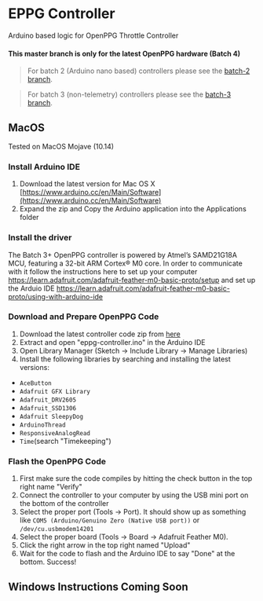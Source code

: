 # EPPG Controller

Arduino based logic for OpenPPG Throttle Controller

#### This master branch is only for the latest OpenPPG hardware (Batch 4)

> For batch 2 (Arduino nano based) controllers please see the [batch-2 branch](https://github.com/openppg/eppg-controller/tree/batch-2).

> For batch 3 (non-telemetry) controllers please see the [batch-3 branch](https://github.com/openppg/eppg-controller/tree/batch-3).

## MacOS

Tested on MacOS Mojave (10.14)

### Install Arduino IDE

1. Download the latest version for Mac OS X [https://www.arduino.cc/en/Main/Software](https://www.arduino.cc/en/Main/Software)
2. Expand the zip and Copy the Arduino application into the Applications folder

### Install the driver

The Batch 3+ OpenPPG controller is powered by Atmel’s SAMD21G18A MCU, featuring a 32-bit ARM Cortex® M0 core. In order to communicate with it follow the instructions here to set up your computer <https://learn.adafruit.com/adafruit-feather-m0-basic-proto/setup> and set up the Arduio IDE <https://learn.adafruit.com/adafruit-feather-m0-basic-proto/using-with-arduino-ide>

### Download and Prepare OpenPPG Code

1. Download the latest controller code zip from [here](https://github.com/openppg/eppg-controller/archive/master.zip)
2. Extract and open "eppg-controller.ino" in the Arduino IDE
3. Open Library Manager (Sketch -> Include Library -> Manage Libraries)
4. Install the following libraries by searching and installing the latest versions:
- `AceButton`
- `Adafruit GFX Library`
- `Adafruit_DRV2605`
- `Adafruit_SSD1306`
- `Adafruit SleepyDog`
- `ArduinoThread`
- `ResponsiveAnalogRead`
- `Time`(search "Timekeeping")

### Flash the OpenPPG Code

1. First make sure the code compiles by hitting the check button in the top right name "Verify"
2. Connect the controller to your computer by using the USB mini port on the bottom of the controller
3. Select the proper port (Tools -> Port). It should show up as something like `COM5 (Arduino/Genuino Zero (Native USB port))` or `/dev/cu.usbmodem14201`
4. Select the proper board (Tools -> Board -> Adafruit Feather M0).
5. Click the right arrow in the top right named "Upload"
6. Wait for the code to flash and the Arduino IDE to say "Done" at the bottom. Success!

## Windows Instructions Coming Soon
